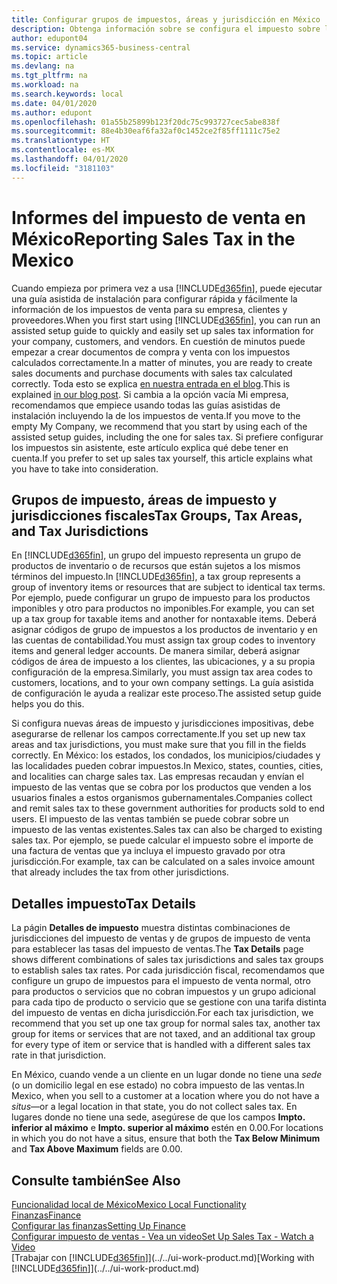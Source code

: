 ```yaml
---
title: Configurar grupos de impuestos, áreas y jurisdicción en México
description: Obtenga información sobre se configura el impuesto sobre las ventas y cómo funcionan los grupos, las áreas (estados, condados, municipios/ciudades y localidades) y las jurisdicciones fiscales, y los detalles de los impuestos.
author: edupont04
ms.service: dynamics365-business-central
ms.topic: article
ms.devlang: na
ms.tgt_pltfrm: na
ms.workload: na
ms.search.keywords: local
ms.date: 04/01/2020
ms.author: edupont
ms.openlocfilehash: 01a55b25899b123f20dc75c993727cec5abe838f
ms.sourcegitcommit: 88e4b30eaf6fa32af0c1452ce2f85ff1111c75e2
ms.translationtype: HT
ms.contentlocale: es-MX
ms.lasthandoff: 04/01/2020
ms.locfileid: "3181103"
---
```

# <a name="reporting-sales-tax-in-the-mexico"></a><span data-ttu-id="ca25f-103">Informes del impuesto de venta en México</span><span class="sxs-lookup"><span data-stu-id="ca25f-103">Reporting Sales Tax in the Mexico</span></span>
<span data-ttu-id="ca25f-104">Cuando empieza por primera vez a usa [!INCLUDE[d365fin](../../includes/d365fin_md.md)], puede ejecutar una guía asistida de instalación para configurar rápida y fácilmente la información de los impuestos de venta para su empresa, clientes y proveedores.</span><span class="sxs-lookup"><span data-stu-id="ca25f-104">When you first start using [!INCLUDE[d365fin](../../includes/d365fin_md.md)], you can run an assisted setup guide to quickly and easily set up sales tax information for your company, customers, and vendors.</span></span> <span data-ttu-id="ca25f-105">En cuestión de minutos puede empezar a crear documentos de compra y venta con los impuestos calculados correctamente.</span><span class="sxs-lookup"><span data-stu-id="ca25f-105">In a matter of minutes, you are ready to create sales documents and purchase documents with sales tax calculated correctly.</span></span> <span data-ttu-id="ca25f-106">Toda esto se explica [en nuestra entrada en el blog](https://madeira.microsoft.com/blog/sales-tax-setup-made-easy).</span><span class="sxs-lookup"><span data-stu-id="ca25f-106">This is explained [in our blog post](https://madeira.microsoft.com/blog/sales-tax-setup-made-easy).</span></span>
<span data-ttu-id="ca25f-107">Si cambia a la opción vacía Mi empresa, recomendamos que empiece usando todas las guías asistidas de instalación incluyendo la de los impuestos de venta.</span><span class="sxs-lookup"><span data-stu-id="ca25f-107">If you move to the empty My Company, we recommend that you start by using each of the assisted setup guides, including the one for sales tax.</span></span> <span data-ttu-id="ca25f-108">Si prefiere configurar los impuestos sin asistente, este artículo explica qué debe tener en cuenta.</span><span class="sxs-lookup"><span data-stu-id="ca25f-108">If you prefer to set up sales tax yourself, this article explains what you have to take into consideration.</span></span>  

## <a name="tax-groups-tax-areas-and-tax-jurisdictions"></a><span data-ttu-id="ca25f-109">Grupos de impuesto, áreas de impuesto y jurisdicciones fiscales</span><span class="sxs-lookup"><span data-stu-id="ca25f-109">Tax Groups, Tax Areas, and Tax Jurisdictions</span></span>
<span data-ttu-id="ca25f-110">En [!INCLUDE[d365fin](../../includes/d365fin_md.md)], un grupo del impuesto representa un grupo de productos de inventario o de recursos que están sujetos a los mismos términos del impuesto.</span><span class="sxs-lookup"><span data-stu-id="ca25f-110">In [!INCLUDE[d365fin](../../includes/d365fin_md.md)], a tax group represents a group of inventory items or resources that are subject to identical tax terms.</span></span> <span data-ttu-id="ca25f-111">Por ejemplo, puede configurar un grupo de impuesto para los productos imponibles y otro para productos no imponibles.</span><span class="sxs-lookup"><span data-stu-id="ca25f-111">For example, you can set up a tax group for taxable items and another for nontaxable items.</span></span> <span data-ttu-id="ca25f-112">Deberá asignar códigos de grupo de impuestos a los productos de inventario y en las cuentas de contabilidad.</span><span class="sxs-lookup"><span data-stu-id="ca25f-112">You must assign tax group codes to inventory items and general ledger accounts.</span></span> <span data-ttu-id="ca25f-113">De manera similar, deberá asignar códigos de área de impuesto a los clientes, las ubicaciones, y a su propia configuración de la empresa.</span><span class="sxs-lookup"><span data-stu-id="ca25f-113">Similarly, you must assign tax area codes to customers, locations, and to your own company settings.</span></span> <span data-ttu-id="ca25f-114">La guía asistida de configuración le ayuda a realizar este proceso.</span><span class="sxs-lookup"><span data-stu-id="ca25f-114">The assisted setup guide helps you do this.</span></span>  

<span data-ttu-id="ca25f-115">Si configura nuevas áreas de impuesto y jurisdicciones impositivas, debe asegurarse de rellenar los campos correctamente.</span><span class="sxs-lookup"><span data-stu-id="ca25f-115">If you set up new tax areas and tax jurisdictions, you must make sure that you fill in the fields correctly.</span></span> <span data-ttu-id="ca25f-116">En México: los estados, los condados, los municipios/ciudades y las localidades pueden cobrar impuestos.</span><span class="sxs-lookup"><span data-stu-id="ca25f-116">In Mexico, states, counties, cities, and localities can charge sales tax.</span></span> <span data-ttu-id="ca25f-117">Las empresas recaudan y envían el impuesto de las ventas que se cobra por los productos que venden a los usuarios finales a estos organismos gubernamentales.</span><span class="sxs-lookup"><span data-stu-id="ca25f-117">Companies collect and remit sales tax to these government authorities for products sold to end users.</span></span> <span data-ttu-id="ca25f-118">El impuesto de las ventas también se puede cobrar sobre un impuesto de las ventas existentes.</span><span class="sxs-lookup"><span data-stu-id="ca25f-118">Sales tax can also be charged to existing sales tax.</span></span> <span data-ttu-id="ca25f-119">Por ejemplo, se puede calcular el impuesto sobre el importe de una factura de ventas que ya incluya el impuesto gravado por otra jurisdicción.</span><span class="sxs-lookup"><span data-stu-id="ca25f-119">For example, tax can be calculated on a sales invoice amount that already includes the tax from other jurisdictions.</span></span>  

## <a name="tax-details"></a><span data-ttu-id="ca25f-120">Detalles impuesto</span><span class="sxs-lookup"><span data-stu-id="ca25f-120">Tax Details</span></span>
<span data-ttu-id="ca25f-121">La págin **Detalles de impuesto** muestra distintas combinaciones de jurisdicciones del impuesto de ventas y de grupos de impuesto de venta para establecer las tasas del impuesto de ventas.</span><span class="sxs-lookup"><span data-stu-id="ca25f-121">The **Tax Details** page shows different combinations of sales tax jurisdictions and sales tax groups to establish sales tax rates.</span></span> <span data-ttu-id="ca25f-122">Por cada jurisdicción fiscal, recomendamos que configure un grupo de impuestos para el impuesto de venta normal, otro para productos o servicios que no cobran impuestos y un grupo adicional para cada tipo de producto o servicio que se gestione con una tarifa distinta del impuesto de ventas en dicha jurisdicción.</span><span class="sxs-lookup"><span data-stu-id="ca25f-122">For each tax jurisdiction, we recommend that you set up one tax group for normal sales tax, another tax group for items or services that are not taxed, and an additional tax group for every type of item or service that is handled with a different sales tax rate in that jurisdiction.</span></span>  

<span data-ttu-id="ca25f-123">En México, cuando vende a un cliente en un lugar donde no tiene una *sede* (o un domicilio legal en ese estado) no cobra impuesto de las ventas.</span><span class="sxs-lookup"><span data-stu-id="ca25f-123">In Mexico, when you sell to a customer at a location where you do not have a *situs*—or a legal location in that state, you do not collect sales tax.</span></span> <span data-ttu-id="ca25f-124">En lugares donde no tiene una sede, asegúrese de que los campos **Impto. inferior al máximo** e **Impto. superior al máximo** estén en 0.00.</span><span class="sxs-lookup"><span data-stu-id="ca25f-124">For locations in which you do not have a situs, ensure that both the **Tax Below Minimum** and **Tax Above Maximum** fields are 0.00.</span></span>  

## <a name="see-also"></a><span data-ttu-id="ca25f-125">Consulte también</span><span class="sxs-lookup"><span data-stu-id="ca25f-125">See Also</span></span>
[<span data-ttu-id="ca25f-126">Funcionalidad local de México</span><span class="sxs-lookup"><span data-stu-id="ca25f-126">Mexico Local Functionality</span></span>](mexico-local-functionality.md)  
[<span data-ttu-id="ca25f-127">Finanzas</span><span class="sxs-lookup"><span data-stu-id="ca25f-127">Finance</span></span>](../../finance.md)  
[<span data-ttu-id="ca25f-128">Configurar las finanzas</span><span class="sxs-lookup"><span data-stu-id="ca25f-128">Setting Up Finance</span></span>](../../finance.md)  
[<span data-ttu-id="ca25f-129">Configurar impuesto de ventas - Vea un video</span><span class="sxs-lookup"><span data-stu-id="ca25f-129">Set Up Sales Tax - Watch a Video</span></span>](https://www.youtube.com/watch?v=qMs4BoSytN8&index=13&list=PLcakwueIHoT8K1m148oMqo7amR2a7Bz-8)  
<span data-ttu-id="ca25f-130">[Trabajar con [!INCLUDE[d365fin](../../includes/d365fin_md.md)]](../../ui-work-product.md)</span><span class="sxs-lookup"><span data-stu-id="ca25f-130">[Working with [!INCLUDE[d365fin](../../includes/d365fin_md.md)]](../../ui-work-product.md)</span></span>  
